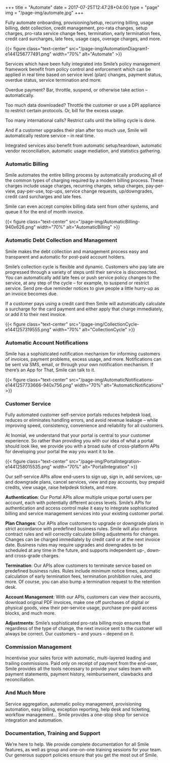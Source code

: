 +++
title = "Automate"
date = 2017-07-25T12:47:28+04:00
type = "page"
img = "/page-img/automate.jpg"
+++

Fully automate onboarding, provisioning/setup, recurring billing, usage billing, debt collection, credit management, pro-rata changes, setup charges, pro-rata service change fees, termination, early termination fees, credit card surcharges, late fees, usage caps, overage charges, and more.

{{< figure class="text-center" src="/page-img/AutomationDiagram1-e1441256777491.png" width="70%" alt="Automate" >}}

Services which have been fully integrated into Smile’s policy management framework benefit from policy control and enforcement which can be applied in real time based on service level (plan) changes, payment status, overdue status, service termination and more.

Overdue payment? Bar, throttle, suspend, or otherwise take action – automatically.

Too much data downloaded? Throttle the customer or use a DPI appliance to restrict certain protocols. Or, bill for the excess usage.

Too many international calls? Restrict calls until the billing cycle is done.

And if a customer upgrades their plan after too much use, Smile will automatically restore service – in real time.

Integrated services also benefit from automatic setup/teardown, automatic vendor reconciliation, automatic usage mediation, and statistics gathering.

### Automatic Billing

Smile automates the entire billing process by automatically producing all of the common types of charging required by a modern billing process. These charges include usage charges, recurring charges, setup charges, pay-per-view, pay-per-use, top-ups, service change requests, up/downgrades, credit card surcharges and late fees.

Smile can even accept complex billing data sent from other systems, and queue it for the end of month invoice.

{{< figure class="text-center" src="/page-img/AutomaticBilling-940x626.png" width="70%" alt="AutomaticBilling" >}}

### Automatic Debt Collection and Management

Smile makes the debt collection and management process easy and transparent and automatic for post-paid account holders.

Smile’s collection cycle is flexible and dynamic. Customers who pay late are progressed through a variety of steps until their service is disconnected. You can automatically add late fees or push service policy changes to the service, at any step of the cycle – for example, to suspend or restrict service. Send pre-due reminder notices to give people a little hurry-up as an invoice becomes due.

If a customer pays using a credit card then Smile will automatically calculate a surcharge for the card payment and either apply that charge immediately, or add it to their next invoice.

{{< figure class="text-center" src="/page-img/CollectionCycle-e1441257319555.png" width="70%" alt="CollectionCycle" >}}

### Automatic Account Notifications

Smile has a sophisticated notification mechanism for informing customers of invoices, payment problems, excess usage, and more. Notifications can be sent via SMS, email, or through your own notification mechanism. If there’s an App for That, Smile can talk to it.

{{< figure class="text-center" src="/page-img/AutomaticNotifications-e1441257733666-940x756.png" width="70%" alt="AutomaticNotifications" >}}

### Customer Service

Fully automated customer self-service portals reduces helpdesk load, reduces or eliminates handling errors, and avoid revenue leakage – while improving speed, consistency, convenience and reliability for all customers.

At Inomial, we understand that your portal is central to your customer experience. So rather than providing you with our idea of what a portal should look like, we provide you with a broad suite of cross-platform APIs for developing your portal the way you want it to be.


{{< figure class="text-center" src="/page-img/PortalIntegration-e1441258015535.png" width="70%" alt="PortalIntegration" >}}

Our self-service APIs allow end-users to sign up, sign in, add services, up- and downgrade plans, cancel services, view and pay accounts, buy prepaid credits, view usage, raise helpdesk tickets, and more.

<strong>Authentication</strong>: Our Portal APIs allow multiple unique portal users per account, each with potentially different access levels. Smile’s APIs for authentication and access control make it easy to integrate sophisticated billing and service management services into your existing customer portal.

<strong>Plan Changes</strong>: Our APIs allow customers to upgrade or downgrade plans in strict accordance with predefined business rules. Smile will also enforce contract rules and will correctly calculate billing adjustments for changes. Changes can be charged immediately by credit card or at the next invoice date. Business rules may require upgrades and downgrades to be scheduled at any time in the future, and supports independent up-, down- and cross-grade charges.

<strong>Termination</strong>: Our APIs allow customers to terminate service based on predefined business rules. Rules include minimum notice times, automatic calculation of early termination fees, termination prohibition rules, and more. Of course, you can also bump a termination request to the retention desk.

<strong>Account Management</strong>: With our APIs, customers can view their accounts, download original PDF invoices, make one off purchases of digital or physical goods, view their per-service usage, purchase pre-paid access blocks, and much more.

<strong>Adjustments</strong>: Smile’s sophisticated pro-rata billing mojo ensures that regardless of the type of change, the next invoice sent to the customer will always be correct. Our customers – and yours – depend on it.

### Commission Management

Incentivise your sales force with automatic, multi-layered leading and trailing commissions. Paid only on receipt of payment from the end-user, Smile provides all the tools necessary to provide your sales team with payment statements, payment history, reimbursement, clawbacks and reconciliation.

### And Much More

Service aggregation, automatic policy management, provisioning automation, easy billing, exception reporting, help desk and ticketing, workflow management… Smile provides a one-stop shop for service integration and automation.


### Documentation, Training and Support

We’re here to help. We provide complete documentation for all Smile features, as well as group and one-on-one training sessions for your team. Our generous support policies ensure that you get the most out of Smile.